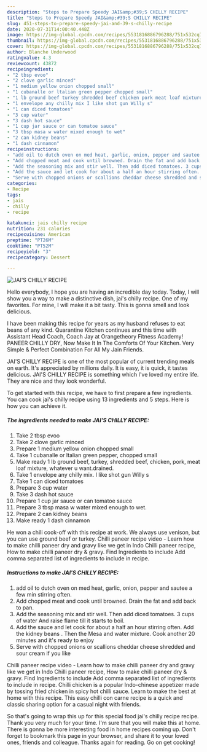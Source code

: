 ```yaml
---
description: "Steps to Prepare Speedy JAI&amp;#39;S CHILLY RECIPE"
title: "Steps to Prepare Speedy JAI&amp;#39;S CHILLY RECIPE"
slug: 451-steps-to-prepare-speedy-jai-and-39-s-chilly-recipe
date: 2020-07-31T14:00:40.448Z
image: https://img-global.cpcdn.com/recipes/5531816886796288/751x532cq70/jais-chilly-recipe-recipe-main-photo.jpg
thumbnail: https://img-global.cpcdn.com/recipes/5531816886796288/751x532cq70/jais-chilly-recipe-recipe-main-photo.jpg
cover: https://img-global.cpcdn.com/recipes/5531816886796288/751x532cq70/jais-chilly-recipe-recipe-main-photo.jpg
author: Blanche Underwood
ratingvalue: 4.3
reviewcount: 43872
recipeingredient:
- "2 tbsp evoo"
- "2 clove garlic minced"
- "1 medium yellow onion chopped small"
- "1 cubanalle or ltalian green pepper chopped small"
- "1 lb ground beef turkey shredded beef chicken pork meat loaf mixture whatever u wantdrained"
- "1 envelope any chilly mix I like shot gun Willy s"
- "1 can diced tomatoes"
- "3 cup water"
- "3 dash hot sauce"
- "1 cup jar sauce or can tomatoe sauce"
- "3 tbsp masa w water mixed enough to wet"
- "2 can kidney beans"
- "1 dash cinnamon"
recipeinstructions:
- "add oil to dutch oven on med heat, garlic, onion, pepper and sautee a few min stirring often."
- "Add chopped meat and cook until browned. Drain the fat and add back to pan."
- "Add the seasoning mix and stir well. Then add diced tomatoes. 3 cups of water And raise flame till it starts to boil."
- "Add the sauce and let cook for about a half an hour stirring often. Add the kidney beans . Then the Mesa and water mixture. Cook another 20 minutes and it&#39;s ready to enjoy"
- "Serve with chopped onions or scallions cheddar cheese shredded and sour cream if you like"
categories:
- Recipe
tags:
- jais
- chilly
- recipe

katakunci: jais chilly recipe 
nutrition: 231 calories
recipecuisine: American
preptime: "PT26M"
cooktime: "PT52M"
recipeyield: "3"
recipecategory: Dessert

---
```



![JAI&#39;S CHILLY RECIPE](https://img-global.cpcdn.com/recipes/5531816886796288/751x532cq70/jais-chilly-recipe-recipe-main-photo.jpg)

Hello everybody, I hope you are having an incredible day today. Today, I will show you a way to make a distinctive dish, jai&#39;s chilly recipe. One of my favorites. For mine, I will make it a bit tasty. This is gonna smell and look delicious.

I have been making this recipe for years as my husband refuses to eat beans of any kind. Quarantine Kitchen continues and this time with Assistant Head Coach, Coach Jay at Orangetheory Fitness Academy! PANEER CHILLY DRY, Now Make It In The Comforts Of Your Kitchen. Very Simple &amp; Perfect Combination For All My Jain Friends.

JAI&#39;S CHILLY RECIPE is one of the most popular of current trending meals on earth. It's appreciated by millions daily. It is easy, it is quick, it tastes delicious. JAI&#39;S CHILLY RECIPE is something which I've loved my entire life. They are nice and they look wonderful.


To get started with this recipe, we have to first prepare a few ingredients. You can cook jai&#39;s chilly recipe using 13 ingredients and 5 steps. Here is how you can achieve it.

<!--inarticleads1-->

##### The ingredients needed to make JAI&#39;S CHILLY RECIPE:

1. Take 2 tbsp evoo
1. Take 2 clove garlic minced
1. Prepare 1 medium yellow onion chopped small
1. Take 1 cubanalle or ltalian green pepper, chopped small
1. Make ready 1 lb ground beef, turkey, shredded beef, chicken, pork, meat loaf mixture, whatever u want.drained.
1. Take 1 envelope any chilly mix. I like shot gun Willy s
1. Take 1 can diced tomatoes
1. Prepare 3 cup water
1. Take 3 dash hot sauce
1. Prepare 1 cup jar sauce or can tomatoe sauce
1. Prepare 3 tbsp masa w water mixed enough to wet.
1. Prepare 2 can kidney beans
1. Make ready 1 dash cinnamon


He won a chili cook-off with this recipe at work. We always use venison, but you can use ground beef or turkey. Chilli paneer recipe video - Learn how to make chilli paneer dry and gravy like we get in Indo Chilli paneer recipe, How to make chilli paneer dry &amp; gravy. Find Ingredients to include Add comma separated list of ingredients to include in recipe. 

<!--inarticleads2-->

##### Instructions to make JAI&#39;S CHILLY RECIPE:

1. add oil to dutch oven on med heat, garlic, onion, pepper and sautee a few min stirring often.
1. Add chopped meat and cook until browned. Drain the fat and add back to pan.
1. Add the seasoning mix and stir well. Then add diced tomatoes. 3 cups of water And raise flame till it starts to boil.
1. Add the sauce and let cook for about a half an hour stirring often. Add the kidney beans . Then the Mesa and water mixture. Cook another 20 minutes and it&#39;s ready to enjoy
1. Serve with chopped onions or scallions cheddar cheese shredded and sour cream if you like


Chilli paneer recipe video - Learn how to make chilli paneer dry and gravy like we get in Indo Chilli paneer recipe, How to make chilli paneer dry &amp; gravy. Find Ingredients to include Add comma separated list of ingredients to include in recipe. Chilli chicken is a popular Indo-chinese appetizer made by tossing fried chicken in spicy hot chilli sauce. Learn to make the best at home with this recipe. This easy chilli con carne recipe is a quick and classic sharing option for a casual night with friends. 

So that's going to wrap this up for this special food jai&#39;s chilly recipe recipe. Thank you very much for your time. I'm sure that you will make this at home. There is gonna be more interesting food in home recipes coming up. Don't forget to bookmark this page in your browser, and share it to your loved ones, friends and colleague. Thanks again for reading. Go on get cooking!
